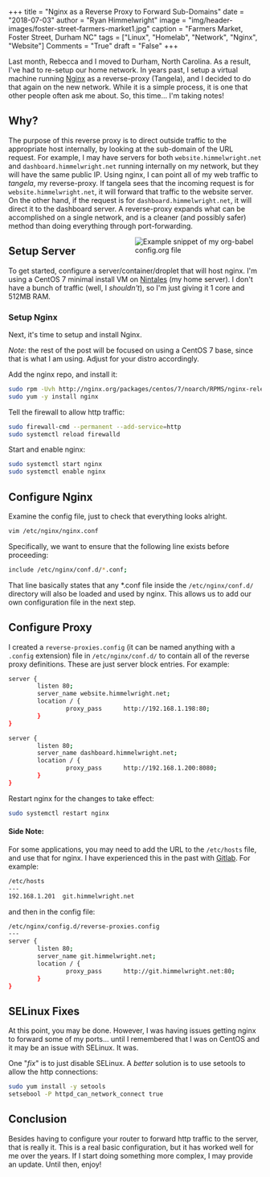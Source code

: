 +++
title    = "Nginx as a Reverse Proxy to Forward Sub-Domains"
date     = "2018-07-03"
author   = "Ryan Himmelwright"
image    = "img/header-images/foster-street-farmers-market1.jpg"
caption  = "Farmers Market, Foster Street, Durham NC"
tags     = ["Linux", "Homelab", "Network", "Nginx", "Website"]
Comments = "True"
draft    = "False"
+++

Last month, Rebecca and I moved to Durham, North Carolina. As a
result, I've had to re-setup our home network. In years past, I setup
a virtual machine running [Nginx](https://www.nginx.com/) as a
reverse-proxy (Tangela), and I decided to do that again on the new
network. While it is a simple process, it is one that other people often
ask me about. So, this time... I'm taking notes!

<!--more-->

## Why?

The purpose of this reverse proxy is to direct outside traffic to the
appropriate host internally, by looking at the sub-domain of the URL
request. For example, I may have servers for both
`website.himmelwright.net` and `dashboard.himmelwright.net` running
internally on my network, but they will have the same public IP. Using
nginx, I can point all of my web traffic to *tangela*, my
reverse-proxy. If tangela sees that the incoming request is for
`website.himmelwright.net`, it will forward that traffic to the
website server. On the other hand, if the request is for
`dashboard.himmelwright.net`, it will direct it to the dashboard
server. A reverse-proxy expands what can be accomplished on a single network,
and is a cleaner (and possibly safer) method than doing everything through
port-forwarding.

<a href="../../img/posts/nginx-reverse-proxy/tangela.png"><img
src="../../img/posts/nginx-reverse-proxy/tangela.png" style="max-width:
50%; float: right; margin: 0px 0px 0px 0px;" alt="Example snippet of
my org-babel config.org file" /></a> 

## Setup Server



To get started, configure a server/container/droplet that will host
nginx. I'm using a CentOS 7 minimal install VM on
[Nintales](http://ryan.himmelwright.net/pages/homelab/#ninetales) (my
home server). I don't have a bunch of traffic (well, I *shouldn't*), so I'm
just giving it 1 core and 512MB RAM.




### Setup Nginx

Next, it's time to setup and install Nginx.  

*Note*: the rest of the post will be focused on using a CentOS 7 base,
since that is what I am using. Adjust for your distro accordingly.

Add the nginx repo, and install it:

```bash
sudo rpm -Uvh http://nginx.org/packages/centos/7/noarch/RPMS/nginx-release-centos-7-0.el7.ngx.noarch.rpm
sudo yum -y install nginx
```
Tell the firewall to allow http traffic:

```bash
sudo firewall-cmd --permanent --add-service=http
sudo systemctl reload firewalld
```

Start and enable nginx:

```bash 
sudo systemctl start nginx
sudo systemctl enable nginx
```

## Configure Nginx

Examine the config file, just to check that everything looks alright.

```bash
vim /etc/nginx/nginx.conf
```

Specifically, we want to ensure that the following line exists before
proceeding:

```bash
include /etc/nginx/conf.d/*.conf;
```
That line basically states that any *.conf file inside the `/etc/nginx/conf.d/`
directory will also be loaded and used by nginx. This allows us to add our own configuration file in the next step. 

## Configure Proxy

I created a `reverse-proxies.config` (it can be named anything with a
`.config` extension) file in `/etc/nginx/conf.d/` to contain all of
the reverse proxy definitions. These are just server block
entries. For example:

```bash
server {
        listen 80;
        server_name website.himmelwright.net;
        location / {
                proxy_pass      http://192.168.1.198:80;
        }
}

server {
        listen 80;
        server_name dashboard.himmelwright.net;
        location / {
                proxy_pass      http://192.168.1.200:8080;
        }
}
```
Restart nginx for the changes to take effect:

```bash
sudo systemctl restart nginx
```

#### Side Note:
For some applications, you may need to add the URL to the `/etc/hosts`
file, and use that for nginx. I have experienced this in the past with
[Gitlab](https://about.gitlab.com/). For example:


```bash
/etc/hosts
---
192.168.1.201  git.himmelwright.net
```

and then in the config file:

```bash
/etc/nginx/config.d/reverse-proxies.config
---
server {
        listen 80;
        server_name git.himmelwright.net;
        location / {
                proxy_pass      http://git.himmelwright.net:80;
        }
}
```

## SELinux Fixes

At this point, you may be done. However, I was having issues getting
nginx to forward some of my ports... until I remembered that I was on
CentOS and it may be an issue with SELinux. It was.

One "*fix*" is to just disable SELinux. A *better* solution is to use
setools to allow the http connections:

```bash 
sudo yum install -y setools
setsebool -P httpd_can_network_connect true
```

## Conclusion

Besides having to configure your router to forward http traffic to the
server, that is really it. This is a real basic configuration, but it
has worked well for me over the years. If I start doing something more
complex, I may provide an update. Until then, enjoy!
